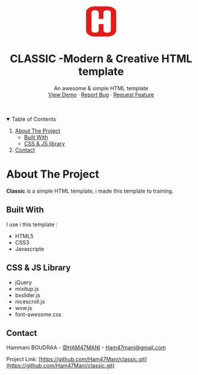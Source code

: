 <!--
    * Template Name      : CLASSIC (Template 2)
    * Template Version   : V 1.0.0
    * Template Url       : ...
    * Language           : HTML5, CSS3, jQuery 
    * Contact Me :  Skaype   :- Boudraa.Hamani
    *				Facebook :- Ham mani
    *				Email    :- Ham47mani@gmail.com
-->



<!-- PROJECT LOGO -->
<br />
<p align="center">
  <a href="">
    <img src="img/logo.png" alt="Logo" width="80" height="80">
  </a>

  <h1 align="center">CLASSIC -Modern & Creative HTML template</h1>

  <p align="center">
    An awesome & simple HTML template 
    <br />
    <a href="">View Demo</a>
    ·
    <a href="https://github.com/Ham47Mani/classic/issues">Report Bug</a>
    ·
    <a href="https://github.com/Ham47Mani/classic/issues">Request Feature</a>
  </p>
</p>

<br />
<br />



<!-- TABLE OF CONTENTS -->
<details open="open">
  <summary>Table of Contents</summary>
  <ol>
    <li>
      <a href="#about-the-project">About The Project</a>
      <ul>
        <li><a href="#built-with">Built With</a></li>
        <li><a href="#CSS & JS Library">CSS & JS library</a></li>
      </ul>
    </li>
    <li><a href="#contact">Contact</a></li>
  </ol>
</details>



<!-- ABOUT THE PROJECT -->
# About The Project


<b>Classic</b> is a simple HTML template, i made this template to training.

## Built With

I use i this template :

* HTML5
* CSS3
* Javascripte

## CSS & JS Library
* jQuery
* mixitup.js
* bxslider.js
* nicescroll.js
* wow.js
* font-awesome.css

<!-- CONTACT -->
## Contact

Hammani BOUDRAA - [@HAM47MANI](https://twitter.com/Ham7Mani) - Ham47mani@gmail.com

Project Link: [https://github.com/Ham47Mani/classic.git](https://github.com/Ham47Mani/classic.git)
